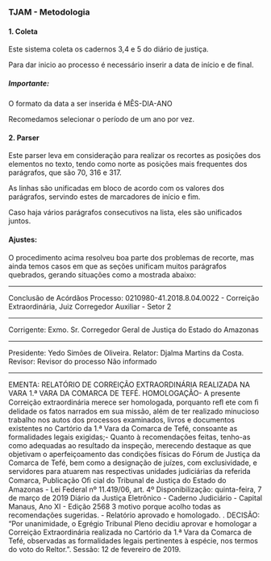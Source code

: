 ### TJAM - Metodologia

#### 1. Coleta

Este sistema coleta os cadernos 3,4 e 5 do diário de justiça.

Para dar inicio ao processo é necessário inserir a data de início e de final.

##### Importante:

O formato da data a ser inserida é MÊS-DIA-ANO

Recomedamos selecionar o período de um ano por vez.


#### 2. Parser


Este parser leva em consideração para realizar os recortes as posições dos elementos no texto, 
tendo como norte as posições mais frequentes dos parágrafos, que são 70, 316 e 317.

As linhas são unificadas em bloco de acordo com os valores dos parágrafos, servindo estes de marcadores
de início e fim.

Caso haja vários parágrafos consecutivos na lista, eles são unificados juntos.



#### Ajustes:

O procedimento acima resolveu boa parte dos problemas de recorte, mas ainda temos casos em que as seções
unificam muitos parágrafos quebrados, gerando situações como a mostrada abaixo:


------------------------
Conclusão de Acórdãos Processo: 0210980-41.2018.8.04.0022 - Correição Extraordinária,  Juiz Corregedor Auxiliar - Setor 2

------------------------
Corrigente: Exmo. Sr. Corregedor Geral de Justiça do Estado do Amazonas

------------------------
Presidente:  Yedo Simões de Oliveira. Relator:  Djalma Martins da Costa. Revisor:  Revisor do processo Não informado

------------------------
EMENTA: RELATÓRIO DE CORREIÇÃO EXTRAORDINÁRIA REALIZADA NA VARA 1.ª VARA DA COMARCA DE TEFÉ. HOMOLOGAÇÃO- A presente Correição extraordinária merece ser homologada,  porquanto reﬂ ete com ﬁ delidade os fatos narrados em sua missão, além de ter realizado minucioso trabalho nos autos dos processos examinados, livros e documentos existentes no Cartório da 1.ª Vara da Comarca de Tefé, consoante as formalidades legais exigidas;- Quanto à recomendações feitas, tenho-as como adequadas ao resultado da inspeção, merecendo destaque as que objetivam o aperfeiçoamento das condições físicas do Fórum de Justiça da Comarca de Tefé, bem como a designação de juízes, com exclusividade, e servidores para atuarem nas respectivas unidades judiciárias da referida Comarca, Publicação Oﬁ cial do Tribunal de Justiça do Estado do Amazonas - Lei Federal nº 11.419/06, art. 4º Disponibilização: quinta-feira, 7 de março de 2019 Diário da Justiça Eletrônico - Caderno Judiciário - Capital Manaus, Ano XI - Edição 2568 3 motivo porque acolho todas as recomendações sugeridas. - Relatório aprovado e homologado. .  DECISÃO: “Por unanimidade, o Egrégio Tribunal Pleno decidiu aprovar e homologar a Correição Extraordinária realizada no Cartório da 1.ª Vara da Comarca de Tefé, observadas as formalidades legais pertinentes à espécie, nos termos do voto do Reltor.”.  Sessão: 12 de fevereiro de 2019.

